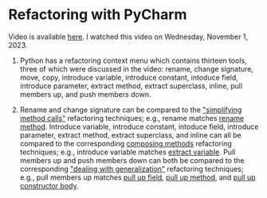 # Refactoring with PyCharm

Video is available [here](https://www.youtube.com/watch?v=4kzEbqaT2DY&ab_channel=PyCharmbyJetBrains). I watched this video on Wednesday, November 1, 2023.

1. Python has a refactoring context menu which contains thirteen tools, three of which were discussed in the video: rename, change signature, move, copy, introduce variable, introduce constant, intoduce field, introduce parameter, extract method, extract superclass, inline, pull members up, and push members down.

2. Rename and change signature can be compared to the ["simplifying method calls"](https://refactoring.guru/refactoring/techniques/simplifying-method-calls) refactoring techniques; e.g., rename matches [rename method](https://refactoring.guru/rename-method). Introduce variable, introduce constant, intoduce field, introduce parameter, extract method, extract superclass, and inline can all be compared to the corresponding [composing methods](https://refactoring.guru/refactoring/techniques) refactoring techniques; e.g., introduce variable matches [extract variable](https://refactoring.guru/extract-variable). Pull members up and push members down can both be compared to the corresponding ["dealing with generalization"](https://refactoring.guru/refactoring/techniques/dealing-with-generalization) refactoring techniques; e.g., pull members up matches [pull up field](https://refactoring.guru/pull-up-field), [pull up method](https://refactoring.guru/pull-up-method), and [pull up constructor body](https://refactoring.guru/pull-up-constructor-body).